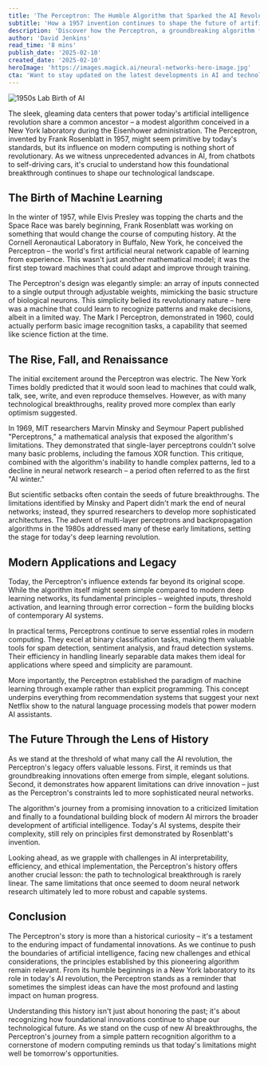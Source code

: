 ```yaml
---
title: 'The Perceptron: The Humble Algorithm that Sparked the AI Revolution'
subtitle: 'How a 1957 invention continues to shape the future of artificial intelligence'
description: 'Discover how the Perceptron, a groundbreaking algorithm from 1957, laid the foundation for modern artificial intelligence and continues to influence today\'s AI revolution. From its humble beginnings to its enduring legacy, explore how this simple yet powerful innovation shaped the course of computing history.'
author: 'David Jenkins'
read_time: '8 mins'
publish_date: '2025-02-10'
created_date: '2025-02-10'
heroImage: 'https://images.magick.ai/neural-networks-hero-image.jpg'
cta: 'Want to stay updated on the latest developments in AI and technology? Follow us on LinkedIn for in-depth analysis and insights into the evolving world of artificial intelligence.'
---
```


![1950s Lab Birth of AI](https://i.magick.ai/PIXE/1739239245576_magick_img.webp)

The sleek, gleaming data centers that power today's artificial intelligence revolution share a common ancestor – a modest algorithm conceived in a New York laboratory during the Eisenhower administration. The Perceptron, invented by Frank Rosenblatt in 1957, might seem primitive by today's standards, but its influence on modern computing is nothing short of revolutionary. As we witness unprecedented advances in AI, from chatbots to self-driving cars, it's crucial to understand how this foundational breakthrough continues to shape our technological landscape.

## The Birth of Machine Learning

In the winter of 1957, while Elvis Presley was topping the charts and the Space Race was barely beginning, Frank Rosenblatt was working on something that would change the course of computing history. At the Cornell Aeronautical Laboratory in Buffalo, New York, he conceived the Perceptron – the world's first artificial neural network capable of learning from experience. This wasn't just another mathematical model; it was the first step toward machines that could adapt and improve through training.

The Perceptron's design was elegantly simple: an array of inputs connected to a single output through adjustable weights, mimicking the basic structure of biological neurons. This simplicity belied its revolutionary nature – here was a machine that could learn to recognize patterns and make decisions, albeit in a limited way. The Mark I Perceptron, demonstrated in 1960, could actually perform basic image recognition tasks, a capability that seemed like science fiction at the time.

## The Rise, Fall, and Renaissance

The initial excitement around the Perceptron was electric. The New York Times boldly predicted that it would soon lead to machines that could walk, talk, see, write, and even reproduce themselves. However, as with many technological breakthroughs, reality proved more complex than early optimism suggested.

In 1969, MIT researchers Marvin Minsky and Seymour Papert published "Perceptrons," a mathematical analysis that exposed the algorithm's limitations. They demonstrated that single-layer perceptrons couldn't solve many basic problems, including the famous XOR function. This critique, combined with the algorithm's inability to handle complex patterns, led to a decline in neural network research – a period often referred to as the first "AI winter."

But scientific setbacks often contain the seeds of future breakthroughs. The limitations identified by Minsky and Papert didn't mark the end of neural networks; instead, they spurred researchers to develop more sophisticated architectures. The advent of multi-layer perceptrons and backpropagation algorithms in the 1980s addressed many of these early limitations, setting the stage for today's deep learning revolution.

## Modern Applications and Legacy

Today, the Perceptron's influence extends far beyond its original scope. While the algorithm itself might seem simple compared to modern deep learning networks, its fundamental principles – weighted inputs, threshold activation, and learning through error correction – form the building blocks of contemporary AI systems.

In practical terms, Perceptrons continue to serve essential roles in modern computing. They excel at binary classification tasks, making them valuable tools for spam detection, sentiment analysis, and fraud detection systems. Their efficiency in handling linearly separable data makes them ideal for applications where speed and simplicity are paramount.

More importantly, the Perceptron established the paradigm of machine learning through example rather than explicit programming. This concept underpins everything from recommendation systems that suggest your next Netflix show to the natural language processing models that power modern AI assistants.

## The Future Through the Lens of History

As we stand at the threshold of what many call the AI revolution, the Perceptron's legacy offers valuable lessons. First, it reminds us that groundbreaking innovations often emerge from simple, elegant solutions. Second, it demonstrates how apparent limitations can drive innovation – just as the Perceptron's constraints led to more sophisticated neural networks.

The algorithm's journey from a promising innovation to a criticized limitation and finally to a foundational building block of modern AI mirrors the broader development of artificial intelligence. Today's AI systems, despite their complexity, still rely on principles first demonstrated by Rosenblatt's invention.

Looking ahead, as we grapple with challenges in AI interpretability, efficiency, and ethical implementation, the Perceptron's history offers another crucial lesson: the path to technological breakthrough is rarely linear. The same limitations that once seemed to doom neural network research ultimately led to more robust and capable systems.

## Conclusion

The Perceptron's story is more than a historical curiosity – it's a testament to the enduring impact of fundamental innovations. As we continue to push the boundaries of artificial intelligence, facing new challenges and ethical considerations, the principles established by this pioneering algorithm remain relevant. From its humble beginnings in a New York laboratory to its role in today's AI revolution, the Perceptron stands as a reminder that sometimes the simplest ideas can have the most profound and lasting impact on human progress.

Understanding this history isn't just about honoring the past; it's about recognizing how foundational innovations continue to shape our technological future. As we stand on the cusp of new AI breakthroughs, the Perceptron's journey from a simple pattern recognition algorithm to a cornerstone of modern computing reminds us that today's limitations might well be tomorrow's opportunities.
